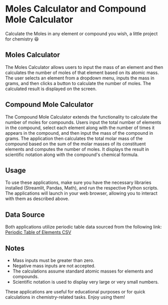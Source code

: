 # Moles Calculator and Compound Mole Calculator

Calculate the Moles in any element or compound you wish, a little project for chemistry 😆

## Moles Calculator

The Moles Calculator allows users to input the mass of an element and then calculates the number of moles of that element based on its atomic mass. The user selects an element from a dropdown menu, inputs the mass in grams, and then clicks a button to calculate the number of moles. The calculated result is displayed on the screen.

## Compound Mole Calculator

The Compound Mole Calculator extends the functionality to calculate the number of moles for compounds. Users input the total number of elements in the compound, select each element along with the number of times it appears in the compound, and then input the mass of the compound in grams. The application then calculates the total molar mass of the compound based on the sum of the molar masses of its constituent elements and computes the number of moles. It displays the result in scientific notation along with the compound's chemical formula.

## Usage

To use these applications, make sure you have the necessary libraries installed (Streamlit, Pandas, Math), and run the respective Python scripts. The applications will launch in your web browser, allowing you to interact with them as described above.

## Data Source

Both applications utilize periodic table data sourced from the following link:
[Periodic Table of Elements CSV](https://gist.githubusercontent.com/GoodmanSciences/c2dd862cd38f21b0ad36b8f96b4bf1ee/raw/1d92663004489a5b6926e944c1b3d9ec5c40900e/Periodic%2520Table%2520of%2520Elements.csv)

## Notes

- Mass inputs must be greater than zero.
- Negative mass inputs are not accepted.
- The calculations assume standard atomic masses for elements and compounds.
- Scientific notation is used to display very large or very small numbers.

These applications are useful for educational purposes or for quick calculations in chemistry-related tasks. Enjoy using them!
